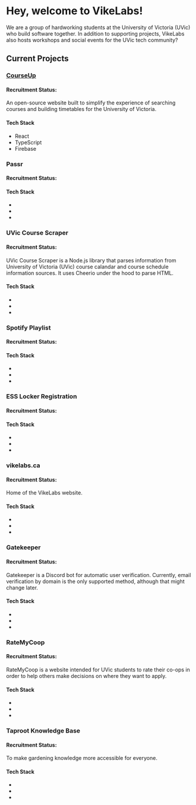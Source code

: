 # Hey, welcome to VikeLabs!

We are a group of hardworking students at the University of Victoria (UVic) who build
software together. In addition to supporting projects, VikeLabs also hosts workshops
and social events for the UVic tech community?

## Current Projects

### [CourseUp](https://github.com/VikeLabs/courseup)

#### Recruitment Status: 

An open-source website built to simplify the experience of searching courses and 
building timetables for the University of Victoria.

#### Tech Stack
- React
- TypeScript
- Firebase

### Passr

#### Recruitment Status: 



#### Tech Stack
- 
- 
- 

### UVic Course Scraper

#### Recruitment Status: 

UVic Course Scraper is a Node.js library that parses information from University of Victoria (UVic)
course calandar and course schedule information sources. It uses Cheerio under the hood to parse HTML.

#### Tech Stack
- 
- 
- 

### Spotify Playlist

#### Recruitment Status: 



#### Tech Stack
- 
- 
- 

### ESS Locker Registration

#### Recruitment Status: 



#### Tech Stack
- 
- 
- 

### vikelabs.ca

#### Recruitment Status: 

Home of the VikeLabs website.

#### Tech Stack
- 
- 
- 

### Gatekeeper

#### Recruitment Status: 

Gatekeeper is a Discord bot for automatic user verification. Currently, email 
verification by domain is the only supported method, although that might change later.

#### Tech Stack
- 
- 
- 

### RateMyCoop

#### Recruitment Status: 

RateMyCoop is a website intended for UVic students to rate their co-ops in order to help 
others make decisions on where they want to apply.

#### Tech Stack
- 
- 
- 

### Taproot Knowledge Base

#### Recruitment Status: 

To make gardening knowledge more accessible for everyone.

#### Tech Stack
- 
- 
- 
